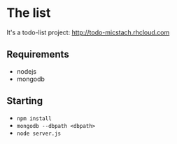 # The list
It's a todo-list project: http://todo-micstach.rhcloud.com

## Requirements
- nodejs
- mongodb

## Starting
- ```npm install```
- ```mongodb --dbpath <dbpath>```
- ```node server.js```
